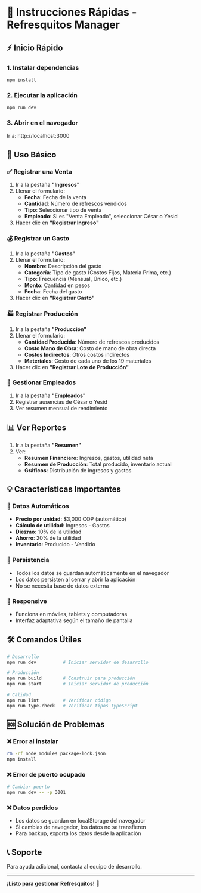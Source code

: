 # 🚀 Instrucciones Rápidas - Refresquitos Manager

## ⚡ Inicio Rápido

### 1. Instalar dependencias
```bash
npm install
```

### 2. Ejecutar la aplicación
```bash
npm run dev
```

### 3. Abrir en el navegador
Ir a: http://localhost:3000

## 📱 Uso Básico

### ✅ Registrar una Venta
1. Ir a la pestaña **"Ingresos"**
2. Llenar el formulario:
   - **Fecha**: Fecha de la venta
   - **Cantidad**: Número de refrescos vendidos
   - **Tipo**: Seleccionar tipo de venta
   - **Empleado**: Si es "Venta Empleado", seleccionar César o Yesid
3. Hacer clic en **"Registrar Ingreso"**

### 💰 Registrar un Gasto
1. Ir a la pestaña **"Gastos"**
2. Llenar el formulario:
   - **Nombre**: Descripción del gasto
   - **Categoría**: Tipo de gasto (Costos Fijos, Materia Prima, etc.)
   - **Tipo**: Frecuencia (Mensual, Único, etc.)
   - **Monto**: Cantidad en pesos
   - **Fecha**: Fecha del gasto
3. Hacer clic en **"Registrar Gasto"**

### 🏭 Registrar Producción
1. Ir a la pestaña **"Producción"**
2. Llenar el formulario:
   - **Cantidad Producida**: Número de refrescos producidos
   - **Costo Mano de Obra**: Costo de mano de obra directa
   - **Costos Indirectos**: Otros costos indirectos
   - **Materiales**: Costo de cada uno de los 19 materiales
3. Hacer clic en **"Registrar Lote de Producción"**

### 👥 Gestionar Empleados
1. Ir a la pestaña **"Empleados"**
2. Registrar ausencias de César o Yesid
3. Ver resumen mensual de rendimiento

## 📊 Ver Reportes
1. Ir a la pestaña **"Resumen"**
2. Ver:
   - **Resumen Financiero**: Ingresos, gastos, utilidad neta
   - **Resumen de Producción**: Total producido, inventario actual
   - **Gráficos**: Distribución de ingresos y gastos

## 💡 Características Importantes

### 💾 Datos Automáticos
- **Precio por unidad**: $3,000 COP (automático)
- **Cálculo de utilidad**: Ingresos - Gastos
- **Diezmo**: 10% de la utilidad
- **Ahorro**: 20% de la utilidad
- **Inventario**: Producido - Vendido

### 🔄 Persistencia
- Todos los datos se guardan automáticamente en el navegador
- Los datos persisten al cerrar y abrir la aplicación
- No se necesita base de datos externa

### 📱 Responsive
- Funciona en móviles, tablets y computadoras
- Interfaz adaptativa según el tamaño de pantalla

## 🛠️ Comandos Útiles

```bash
# Desarrollo
npm run dev          # Iniciar servidor de desarrollo

# Producción
npm run build        # Construir para producción
npm run start        # Iniciar servidor de producción

# Calidad
npm run lint         # Verificar código
npm run type-check   # Verificar tipos TypeScript
```

## 🆘 Solución de Problemas

### ❌ Error al instalar
```bash
rm -rf node_modules package-lock.json
npm install
```

### ❌ Error de puerto ocupado
```bash
# Cambiar puerto
npm run dev -- -p 3001
```

### ❌ Datos perdidos
- Los datos se guardan en localStorage del navegador
- Si cambias de navegador, los datos no se transfieren
- Para backup, exporta los datos desde la aplicación

## 📞 Soporte
Para ayuda adicional, contacta al equipo de desarrollo.

---
**¡Listo para gestionar Refresquitos! 🥤** 